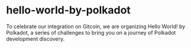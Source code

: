 # hello-world-by-polkadot
To celebrate our integration on Gitcoin, we are organizing Hello World! by Polkadot, a series of challenges to bring you on a journey of Polkadot development discovery.
